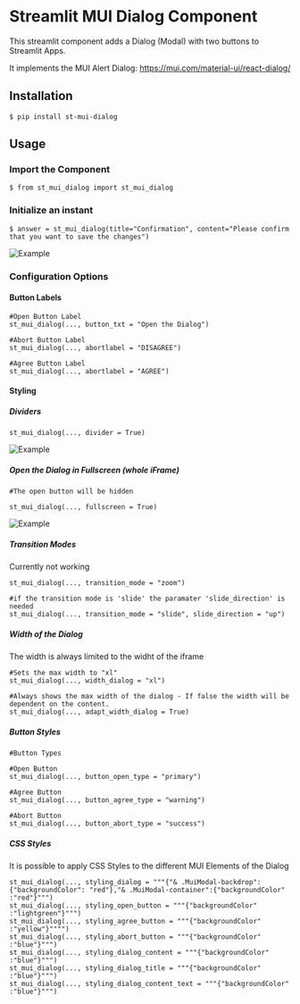 Streamlit MUI Dialog Component
===

This streamlit component adds a Dialog (Modal) with two buttons to Streamlit Apps. 

It implements the MUI Alert Dialog: https://mui.com/material-ui/react-dialog/

Installation
-----------

    $ pip install st-mui-dialog


Usage
------------

### Import the Component

    $ from st_mui_dialog import st_mui_dialog

### Initialize an instant

    $ answer = st_mui_dialog(title="Confirmation", content="Please confirm that you want to save the changes")


![Example](images\image1.png)

### Configuration Options

#### Button Labels

    #Open Button Label
    st_mui_dialog(..., button_txt = "Open the Dialog")
    
    #Abort Button Label
    st_mui_dialog(..., abortlabel = "DISAGREE")

    #Agree Button Label
    st_mui_dialog(..., abortlabel = "AGREE")

#### Styling

##### Dividers

    st_mui_dialog(..., divider = True)

![Example](images\image2.png)

##### Open the Dialog in Fullscreen (whole iFrame)
    #The open button will be hidden

    st_mui_dialog(..., fullscreen = True)

![Example](images\image3.png)

##### Transition Modes 

Currently not working

    st_mui_dialog(..., transition_mode = "zoom")

    #if the transition mode is 'slide' the paramater 'slide_direction' is needed
    st_mui_dialog(..., transition_mode = "slide", slide_direction = "up")

##### Width of the Dialog
The width is always limited to the widht of the iframe

    #Sets the max width to "xl"
    st_mui_dialog(..., width_dialog = "xl")

    #Always shows the max width of the dialog - If false the width will be dependent on the content.
    st_mui_dialog(..., adapt_width_dialog = True)

##### Button Styles

    #Button Types

    #Open Button
    st_mui_dialog(..., button_open_type = "primary")

    #Agree Button
    st_mui_dialog(..., button_agree_type = "warning")

    #Abort Button
    st_mui_dialog(..., button_abort_type = "success")



##### CSS Styles

It is possible to apply CSS Styles to the different MUI Elements of the Dialog

    st_mui_dialog(..., styling_dialog = """{"& .MuiModal-backdrop": {"backgroundColor": "red"},"& .MuiModal-container":{"backgroundColor" :"red"}""")
    st_mui_dialog(..., styling_open_button = """{"backgroundColor" :"lightgreen"}""")
    st_mui_dialog(..., styling_agree_button = """{"backgroundColor" :"yellow"}"""")
    st_mui_dialog(..., styling_abort_button = """{"backgroundColor" :"blue"}""")
    st_mui_dialog(..., styling_dialog_content = """{"backgroundColor" :"blue"}""")
    st_mui_dialog(..., styling_dialog_title = """{"backgroundColor" :"blue"}""")
    st_mui_dialog(..., styling_dialog_content_text = """{"backgroundColor" :"blue"}""")







